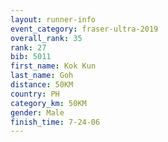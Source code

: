```yaml
---
layout: runner-info 
event_category: fraser-ultra-2019 
overall_rank: 35
rank: 27
bib: 5011
first_name: Kok Kun
last_name: Goh
distance: 50KM
country: PH
category_km: 50KM
gender: Male
finish_time: 7-24-06
---
```


